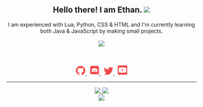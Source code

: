 <h2 align="center">
    Hello there! I am <strong>Ethan</strong>. <img src="https://raw.githubusercontent.com/MartinHeinz/MartinHeinz/master/wave.gif" width="30px">
</h2>
<p align="center">
    I am experienced with Lua, Python, CSS & HTML and I'm currently learning both Java & JavaScript by making small projects.
<br>
<br>
<a href="https://github.com/EthanMcDonagh/">
        <img src="https://komarev.com/ghpvc/?username=EthanMcDonagh&color=red" />
  </a> 
</p>
&nbsp;
<p align="center">
    <a href="https://github.com/EthanMcDonagh/">
        <img src="./assets/icons/other/github-solid.svg/" width="25px" />
    </a>
    &nbsp;
    <a href="https://discord.com/users/615158274823684146">
        <img src="./assets/icons/other/discord-solid.svg/" width="25px" />
    </a>
    &nbsp;
    <a href="https://twitter.com/ethanmcdonagh09/">
        <img src="./assets/icons/other/twitter-solid.svg/" width="25px" />
    </a>
    &nbsp;
    <a href="https://www.youtube.com/channel/UCBMRlppVfrEzAd0z_WhO7Cw">
        <img src="./assets/icons/other/youtube-solid.svg/" width="25px" />
    </a>
    
</p>
<hr/>
<p align="center">
    <a href="https://github.com/EthanMcDonagh/">
        <img src="https://github-readme-streak-stats.herokuapp.com?user=EthanMcDonagh&hide_border=true&background=0D1117&currStreakLabel=FFFFFF&sideLabels=FFFFFF&currStreakNum=FFFFFF&dates=FFFFFF&sideNums=FFFFFF&fire=f04848&ring=f04848&stroke=FFFFFFFF)](https://git.io/streak-stats" />
  </a> 
  <a href="https://github.com/EthanMcDonagh/">
        <img src="https://github-readme-stats.vercel.app/api?username=EthanMcDonagh&show_icons=true&theme=gruvbox" />
  </a> 
<br>
<a href="https://github.com/EthanMcDonagh/">
        <img src="https://github-readme-stats.vercel.app/api/top-langs/?username=EthanMcDonagh&theme=gruvbox&langs_count=8&layout=compact" />
  </a> 
<br>
</p>


